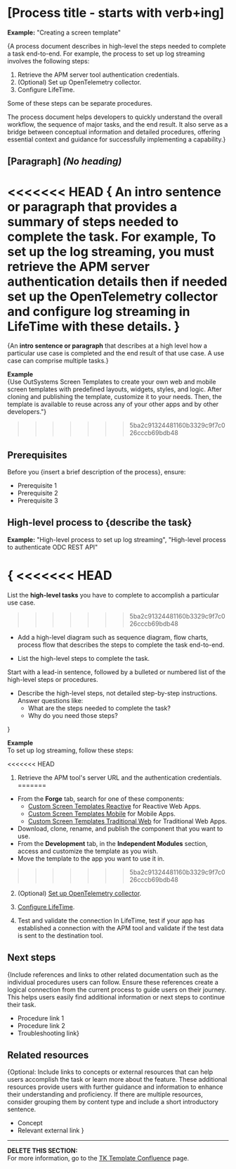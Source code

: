 # [Process title - starts with verb+ing]
**Example:** "Creating a screen template"

{A process document describes in high-level the steps needed to complete a task end-to-end. For example, the process to set up log streaming involves the following steps:
1. Retrieve the APM server tool authentication credentials.
2. (Optional) Set up OpenTelemetry collector.
3. Configure LifeTime.

Some of these steps can be separate procedures.

The process document helps developers to quickly understand the overall workflow, the sequence of major tasks, and the end result. It also serve as a bridge between conceptual information and detailed procedures, offering essential context and guidance for successfully implementing a capability.}

## [Paragraph] *(No heading)*
<<<<<<< HEAD
{ An intro sentence or paragraph that provides a summary of steps needed to complete the task. For example, To set up the log streaming, you must retrieve the APM server authentication details then if needed set up the OpenTelemetry collector and configure log streaming in LifeTime with these details.  } 
=======
{An **intro sentence or paragraph** that describes at a high level how a particular use case is completed and the end result of that use case. A use case can comprise multiple tasks.} 



**Example**  
{Use OutSystems Screen Templates to create your own web and mobile screen templates with predefined layouts, widgets, styles, and logic. After cloning and publishing the template, customize it to your needs. Then, the template is available to reuse across any of your other apps and by other developers."}
>>>>>>> 5ba2c91324481160b3329c9f7c026cccb69bdb48

## Prerequisites

Before you {insert a brief description of the process}, ensure:
* Prerequisite 1   
* Prerequisite 2  
* Prerequisite 3


## High-level process to {describe the task}

**Example:** "High-level process to set up log streaming", "High-level process to authenticate ODC REST API"

{
<<<<<<< HEAD
=======
List the **high-level tasks** you have to complete to accomplish a particular use case.
>>>>>>> 5ba2c91324481160b3329c9f7c026cccb69bdb48

* Add a high-level diagram such as sequence diagram, flow charts, process flow that describes the steps to complete the task end-to-end.
  
* List the high-level steps to complete the task.

Start with a lead-in sentence, followed by a bulleted or numbered list of the high-level steps or procedures.

* Describe the high-level steps, not detailed step-by-step instructions.  
  Answer questions like:  
    * What are the steps needed to complete the task?  
    * Why do you need those steps?
 
}

**Example**  
To set up log streaming, follow these steps:

<<<<<<< HEAD
1. Retrieve the APM tool's server URL and the authentication credentials.
=======
* From the **Forge** tab, search for one of these components:  
    * [Custom Screen Templates Reactive](https://www.outsystems.com/forge/component-overview/7127/custom-screen-templates-reactive) for Reactive Web Apps.  
    * [Custom Screen Templates Mobile](https://www.outsystems.com/forge/component-overview/5060/custom-screen-templates-mobile) for Mobile Apps.  
    * [Custom Screen Templates Traditional Web](https://www.outsystems.com/forge/component-overview/5089/custom-screen-templates-web) for Traditional Web Apps.  
* Download, clone, rename, and publish the component that you want to use.  
* From the **Development** tab, in the **Independent Modules** section, access and customize the template as you wish.  
* Move the template to the app you want to use it in.  
>>>>>>> 5ba2c91324481160b3329c9f7c026cccb69bdb48

2. (Optional) [Set up OpenTelemetry collector](procedure.md).

3. [Configure LifeTime](procedure.md).

4. Test and validate the connection In LifeTime, test if your app has established a connection with the APM tool and validate if the test data is sent to the destination tool. 

## Next steps

{Include references and links to other related documentation such as the individual procedures users can follow. Ensure these references create a logical connection from the current process to guide users on their journey. This helps users easily find additional information or next steps to continue their task. 

* Procedure link 1
* Procedure link 2
* Troubleshooting link}

## Related resources

{Optional: Include links to concepts or external resources that can help users accomplish the task or learn more about the feature. These additional resources provide users with further guidance and information to enhance their understanding and proficiency. If there are multiple resources, consider grouping them by content type and include a short introductory sentence.

* Concept
* Relevant external link
}
_________________________________________________________________________________________________________________________________________________________________
**DELETE THIS SECTION:**  
For more information, go to the [TK Template Confluence](https://outsystemsrd.atlassian.net/wiki/spaces/TK/pages/2488336658/Technical+Knowledge+Templates#Process) page.

